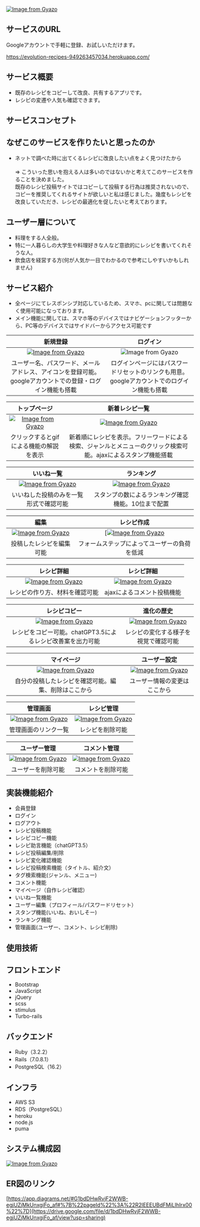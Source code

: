 [![Image from Gyazo](https://i.gyazo.com/9c1b955b774903b6e9ddee51f4425be5.png)](https://gyazo.com/9c1b955b774903b6e9ddee51f4425be5)

## サービスのURL

Googleアカウントで手軽に登録、お試しいただけます。

https://evolution-recipes-949263457034.herokuapp.com/

## サービス概要
- 既存のレシピをコピーして改良、共有するアプリです。
- レシピの変遷や人気も確認できます。

## サービスコンセプト
## なぜこのサービスを作りたいと思ったのか
  
- ネットで調べた時に出てくるレシピに改良したい点をよく見つけたから<br><br>
  => こういった思いを抱える人は多いのではないかと考えてこのサービスを作ることを決めました。<br>
     既存のレシピ投稿サイトではコピーして投稿する行為は推奨されないので、コピーを推奨してくれるサイトが欲しいと私は感じました。幾度もレシピを改良していただき、レシピの最適化を促したいと考えております。

## ユーザー層について
- 料理をする人全般。
- 特に一人暮らしの大学生や料理好きな人など意欲的にレシピを書いてくれそうな人。
- 飲食店を経営する方(何が人気か一目でわかるので参考にしやすいかもしれません)

## サービス紹介

- 全ページにてレスポンシブ対応しているため、スマホ、pcに関しては問題なく使用可能になっております。
- メイン機能に関しては、スマホ等のデバイスではナビゲーションフッターから、PC等のデバイスではサイドバーからアクセス可能です

| 新規登録 | ログイン |
|:-------:|:-------:|
| [![Image from Gyazo](https://i.gyazo.com/0453a239286007b7413a15de52669d44.png)](https://gyazo.com/0453a239286007b7413a15de52669d44) | ![Image from Gyazo](https://i.gyazo.com/7a6cf2083c31bcbcc78885b7df3d50dd.png)|
| ユーザー名、パスワード、メールアドレス、アイコンを登録可能。googleアカウントでの登録・ログイン機能も搭載  | ログインページにはパスワードリセットのリンクも用意。googleアカウントでのログイン機能も搭載 |

| トップページ| 新着レシピ一覧 |
|:-------:|:-------:|
| [![Image from Gyazo](https://i.gyazo.com/b63ed60a00a0399a990c5ac3c58b3635.png)](https://gyazo.com/b63ed60a00a0399a990c5ac3c58b3635) | [![Image from Gyazo](https://i.gyazo.com/51faa97476bca0063f56090b4e4d6bc1.png)](https://gyazo.com/51faa97476bca0063f56090b4e4d6bc1)|
| クリックするとgifによる機能の解説を表示  | 新着順にレシピを表示。フリーワードによる検索、ジャンルとメニューのクリック検索可能。ajaxによるスタンプ機能搭載 |

| いいね一覧 | ランキング　|
|:-------:|:-------:|
| [![Image from Gyazo](https://i.gyazo.com/3f568b96a5ff7dfe680f605ae9110446.png)](https://gyazo.com/3f568b96a5ff7dfe680f605ae9110446) | [![Image from Gyazo](https://i.gyazo.com/1bff2a69e6396bdac2b3ce22eeafd494.png)](https://gyazo.com/1bff2a69e6396bdac2b3ce22eeafd494)|
| いいねした投稿のみを一覧形式で確認可能 | スタンプの数によるランキング確認機能。10位まで配置 |

| 編集 | レシピ作成　|
|:-------:|:-------:|
| [![Image from Gyazo](https://i.gyazo.com/eb87c763ec8ff5f0e8dd19ee722fe08d.png)](https://gyazo.com/eb87c763ec8ff5f0e8dd19ee722fe08d)| [[![Image from Gyazo](https://i.gyazo.com/06fc66cdf755d31815b2830db699b179.gif)](https://gyazo.com/06fc66cdf755d31815b2830db699b179)|
| 投稿したレシピを編集可能 | フォームステップによってユーザーの負荷を低減 |

| レシピ詳細 | レシピ詳細　|
|:-------:|:-------:|
| [![Image from Gyazo](https://i.gyazo.com/380ffe0300d0a77128f05da2e1f9303a.png)](https://gyazo.com/380ffe0300d0a77128f05da2e1f9303a)| [![Image from Gyazo](https://i.gyazo.com/2c4412737de0c7de887cef12d3464e60.png)](https://gyazo.com/2c4412737de0c7de887cef12d3464e60)|
| レシピの作り方、材料を確認可能 | ajaxによるコメント投稿機能 |

| レシピコピー | 進化の歴史　|
|:-------:|:-------:|
| [![Image from Gyazo](https://i.gyazo.com/b5b125fb463fe8b46ea4af65f6656384.png)](https://gyazo.com/b5b125fb463fe8b46ea4af65f6656384)| [![Image from Gyazo](https://i.gyazo.com/3c99c6fe46f18f76b4e7d2c49962ed8c.png)](https://gyazo.com/3c99c6fe46f18f76b4e7d2c49962ed8c)|
| レシピをコピー可能。chatGPT3.5によるレシピ改善案を出力可能 | レシピの変化する様子を視覚で確認可能 |

| マイページ | ユーザー設定　|
|:-------:|:-------:|
| [![Image from Gyazo](https://i.gyazo.com/53d6c5c79e789278b673cca902b9b21a.png)](https://gyazo.com/53d6c5c79e789278b673cca902b9b21a)| [![Image from Gyazo](https://i.gyazo.com/190c5ecf9682d145a136316324d18882.png)](https://gyazo.com/190c5ecf9682d145a136316324d18882)|
| 自分の投稿したレシピを確認可能。編集、削除はここから | ユーザー情報の変更はここから |

| 管理画面 | レシピ管理　|
|:-------:|:-------:|
| [![Image from Gyazo](https://i.gyazo.com/95cf2dc50dc28f2e420cafe32fd1652b.png)](https://gyazo.com/95cf2dc50dc28f2e420cafe32fd1652b)| [![Image from Gyazo](https://i.gyazo.com/0b7b88fba843e0f0c584a5869b0e8f13.png)](https://gyazo.com/0b7b88fba843e0f0c584a5869b0e8f13)|
| 管理画面のリンク一覧 | レシピを削除可能 |

| ユーザー管理 | コメント管理　|
|:-------:|:-------:|
| [![Image from Gyazo](https://i.gyazo.com/e84abd715bd9b5dce45caeeb379deb26.png)](https://gyazo.com/e84abd715bd9b5dce45caeeb379deb26)| [![Image from Gyazo](https://i.gyazo.com/d555daaf93518e55c5e47b96487caefa.png)](https://gyazo.com/d555daaf93518e55c5e47b96487caefa)|
| ユーザーを削除可能 | コメントを削除可能 |

## 実装機能紹介
- 会員登録
- ログイン
- ログアウト
- レシピ投稿機能
- レシピコピー機能
- レシピ助言機能（chatGPT3.5）
- レシピ投稿編集/削除
- レシピ変化確認機能
- レシピ投稿検索機能（タイトル、紹介文）
- タグ検索機能(ジャンル、メニュー)
- コメント機能
- マイページ（自作レシピ確認）
- いいね一覧機能
- ユーザー編集（プロフィール/パスワードリセット）
- スタンプ機能(いいね、おいしそー)
- ランキング機能
- 管理画面(ユーザー、コメント、レシピ削除)

## 使用技術

## フロントエンド
- Bootstrap
- JavaScript
- jQuery
- scss
- stimulus
- Turbo-rails
  
## バックエンド
- Ruby（3.2.2）
- Rails（7.0.8.1）
- PostgreSQL（16.2）

## インフラ
- AWS S3
- RDS（PostgreSQL）
- heroku
- node.js
- puma

## システム構成図

[![Image from Gyazo](https://i.gyazo.com/bd9936f3091feb6470e66910db9fecaf.png)](https://gyazo.com/bd9936f3091feb6470e66910db9fecaf)

## ER図のリンク

[https://app.diagrams.net/#G1bdDHwRvjF2WWB-egjUZjMkUnxgiFo_af#%7B%22pageId%22%3A%22R2lEEEUBdFMjLlhIrx00%22%7D](https://drive.google.com/file/d/1bdDHwRvjF2WWB-egjUZjMkUnxgiFo_af/view?usp=sharing)
